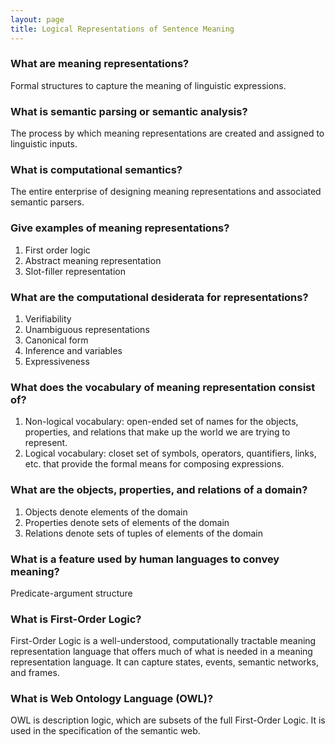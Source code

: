 ```yaml
---
layout: page
title: Logical Representations of Sentence Meaning
---
```


### What are meaning representations?
Formal structures to capture the meaning of linguistic expressions.

### What is semantic parsing or semantic analysis?
The process by which meaning representations are created and assigned to linguistic inputs.

### What is computational semantics?
The entire enterprise of designing meaning representations and associated semantic parsers.

### Give examples of meaning representations?
1. First order logic
1. Abstract meaning representation
1. Slot-filler representation

### What are the computational desiderata for representations?
1. Verifiability
1. Unambiguous representations
1. Canonical form
1. Inference and variables
1. Expressiveness

### What does the vocabulary of meaning representation consist of?
1. Non-logical vocabulary: open-ended set of names for the objects, properties, and relations that make up the world we are trying to represent.
1. Logical vocabulary: closet set of symbols, operators, quantifiers, links, etc. that provide the formal means for composing expressions.

### What are the objects, properties, and relations of a domain?
1. Objects denote elements of the domain
1. Properties denote sets of elements of the domain
1. Relations denote sets of tuples of elements of the domain

### What is a feature used by human languages to convey meaning?
Predicate-argument structure

### What is First-Order Logic?
First-Order Logic is a well-understood, computationally tractable meaning representation language that offers much of what is needed in a meaning representation language. It can capture states, events, semantic networks, and frames.

### What is Web Ontology Language (OWL)?
OWL is description logic, which are subsets of the full First-Order Logic. It is used in the specification of the semantic web.